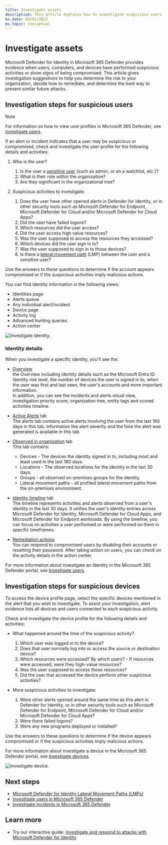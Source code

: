 ```yaml
---
title: Investigate assets
description: This article explains how to investigate suspicious users, computers, and devices with Microsoft Defender for Identity.
ms.date: 02/01/2023
ms.topic: conceptual
---
```


# Investigate assets

Microsoft Defender for Identity in Microsoft 365 Defender provides evidence when users, computers, and devices have performed suspicious activities or show signs of being compromised.  This article gives investigation suggestions to help you determine the risk to your organization, decide how to remediate, and determine the best way to prevent similar future attacks.

## Investigation steps for suspicious users

> [!NOTE]
> For information on how to view user profiles in Microsoft 365 Defender, see [Investigate users](/microsoft-365/security/defender/investigate-users).

If an alert or incident indicates that a user may be suspicious or compromised, check and investigate the user profile for the following details and activities:

1. Who is the user?
    1. Is the user a [sensitive user](entity-tags.md) (such as admin, or on a watchlist, etc.)?
    1. What is their role within the organization?
    1. Are they significant in the organizational tree?

1. Suspicious activities to investigate:
    1. Does the user have other opened alerts in Defender for Identity, or in other security tools such as Microsoft Defender for Endpoint, Microsoft Defender for Cloud and/or Microsoft Defender for Cloud Apps?
    1. Did the user have failed logons?
    1. Which resources did the user access?
    1. Did the user access high value resources?
    1. Was the user supposed to access the resources they accessed?
    1. Which devices did the user sign in to?
    1. Was the user supposed to sign in to those devices?
    1. Is there a [lateral movement path](/defender-for-identity/understand-lateral-movement-paths) (LMP) between the user and a sensitive user?

Use the answers to these questions to determine if the account appears compromised or if the suspicious activities imply malicious actions.

You can find identity information in the following views: 

- Identities page 
- Alerts queue 
- Any individual alert/incident 
- Device page 
- Activity log 
- Advanced hunting queries  
- Action center 
   
![Investigate identity.](media/investigate-assets/image.png)

### Identity details

When you investigate a specific identity, you'll see the:

- [Overview](/microsoft-365/security/defender/investigate-users#overview)  
   the Overview including identity details such as the Microsoft Entra ID Identity risk level, the number of devices the user is signed in to, when the user was first and last seen, the user's accounts and more important information.  
   In addition, you can see the incidents and alerts visual view, investigation priority score, organization tree, entity tags and scored activities timeline.
- [Active Alerts](/microsoft-365/security/defender/investigate-users#alerts) tab  
   The alerts tab contains active alerts involving the user from the last 180 days in this tab. Information like alert severity and the time the alert was generated is available in this tab.
- [Observed in organization](/microsoft-365/security/defender/investigate-users#observed-in-organization) tab  
   This tab contains:
   - Devices - The devices the identity signed in to, including most and least used in the last 180 days.
   - Locations - The observed locations for the identity in the last 30 days.
   - Groups - all observed on-premises groups for the identity.
   - Lateral movement paths - all profiled lateral movement paths from the on-premises environment.
      
- [Identity timeline](/microsoft-365/security/defender/investigate-users#timeline) tab  
   The timeline represents activities and alerts observed from a user's identity in the last 30 days. It unifies the user's identity entries across Microsoft Defender for Identity, Microsoft Defender for Cloud Apps, and Microsoft Defender for Endpoint workloads. By using the timeline, you can focus on activities a user performed or were performed on them in specific timeframes.
   
- [Remediation actions](/microsoft-365/security/defender/investigate-users#remediation-actions)  
   You can respond to compromised users by disabling their accounts or resetting their password. After taking action on users, you can check on the activity details in the action center.
   
For more information about investigate an Identity in the Microsoft 365 Defender portal, see [Investigate users](/microsoft-365/security/defender/investigate-users).

## Investigation steps for suspicious devices

To access the device profile page, select the specific devices mentioned in the alert that you wish to investigate. To assist your investigation, alert evidence lists all devices and users connected to each suspicious activity.

Check and investigate the device profile for the following details and activities:

- What happened around the time of the suspicious activity?  
    1. Which user was logged in to the device?
    1. Does that user normally log into or access the source or destination device?
    1. Which resources were accessed? By which users?
      - If resources were accessed, were they high-value resources?
    1. Was the user supposed to access those resources?
    1. Did the user that accessed the device perform other suspicious activities?

- More suspicious activities to investigate:
    1. Were other alerts opened around the same time as this alert in Defender for Identity, or in other security tools such as Microsoft Defender for Endpoint, Microsoft Defender for Cloud and/or Microsoft Defender for Cloud Apps?
    1. Were there failed logons?
    1. Were any new programs deployed or installed?

Use the answers to these questions to determine if the device appears compromised or if the suspicious activities imply malicious actions.

For more information about investigate a device in the Microsoft 365 Defender portal, see [Investigate devices](/microsoft-365/security/defender-endpoint/investigate-machines).

![Investigate device.](media/investigate-assets/image1.png)


## Next steps

- [Microsoft Defender for Identity Lateral Movement Paths (LMPs)](understand-lateral-movement-paths.md)
- [Investigate users in Microsoft 365 Defender]()
- [Investigate incidents in Microsoft 365 Defender](/microsoft-365/security/defender/investigate-incidents)
   
## Learn more

- Try our interactive guide: [Investigate and respond to attacks with Microsoft Defender for Identity](https://mslearn.cloudguides.com/guides/Investigate%20and%20respond%20to%20attacks%20with%20Microsoft%20Defender%20for%20Identity)

